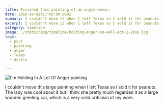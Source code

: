 ```yaml
---
title: Finished this painting of an angry woman.
date: 2016-10-02T17:00:00.000Z
summary: I couldn't move it when I left Texas so I sold it for peanuts.
excerpt: I couldn't move it when I left Texas so I sold it for peanuts.
category: timeline
image: ./static/img/timeline/holding-anger-on-wall-oct-2-2016.jpg
tags:
  - post 
  - painting
  - anger
  - Texas
  - Austin

---
```


![I'm Holding In A Lot Of Anger painting](/static/img/painting/holding-anger-on-wall-oct-2-2016.jpg "I'm Holding In A Lot Of Anger painting")

I couldn't move this large painting when I left Texas so I sold it for peanuts. The lady was cool about it but I think she pretty much regarded it as a large wooden greeting car, which is a very valid criticism of my work.